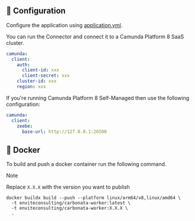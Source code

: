 ## 🚧 Configuration

Configure the application using [application.yml](./src/main/resources/application.yaml).

You can run the Connector and connect it to a Camunda Platform 8 SaaS cluster.

```yml
camunda:
  client:
    auth:
      client-id: xxx
      client-secret: xxx
    cluster-id: xxx
    region: xxx
```

If you're running Camunda Platform 8 Self-Managed then use the following configuration:

```yml
camunda:
  client:
    zeebe:
      base-url: http://127.0.0.1:26500
```

## 🐳 Docker

To build and push a docker container run the following command. 

> [!NOTE]
> Replace `X.X.X` with the version you want to publish


```shell
docker buildx build --push --platform linux/arm64/v8,linux/amd64 \
  -t enviteconsulting/carbonata-worker:latest \
  -t enviteconsulting/carbonata-worker:X.X.X \
  .
```
